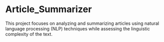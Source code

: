 # Article_Summarizer
This project focuses on analyzing and summarizing  articles using natural language processing (NLP) techniques while assessing the linguistic complexity of the text. 
